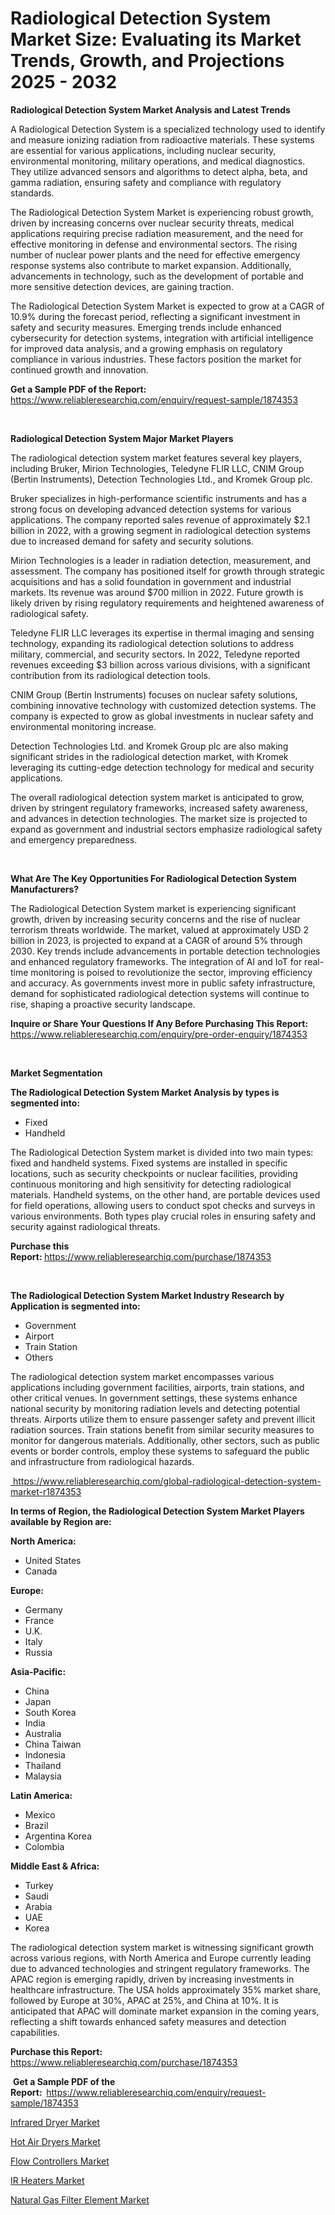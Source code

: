 <p><h1>Radiological Detection System Market Size: Evaluating its Market Trends, Growth, and Projections 2025 - 2032</h1></p><p><strong>Radiological Detection System Market Analysis and Latest Trends</strong></p>
<p><p>A Radiological Detection System is a specialized technology used to identify and measure ionizing radiation from radioactive materials. These systems are essential for various applications, including nuclear security, environmental monitoring, military operations, and medical diagnostics. They utilize advanced sensors and algorithms to detect alpha, beta, and gamma radiation, ensuring safety and compliance with regulatory standards.</p><p>The Radiological Detection System Market is experiencing robust growth, driven by increasing concerns over nuclear security threats, medical applications requiring precise radiation measurement, and the need for effective monitoring in defense and environmental sectors. The rising number of nuclear power plants and the need for effective emergency response systems also contribute to market expansion. Additionally, advancements in technology, such as the development of portable and more sensitive detection devices, are gaining traction.</p><p>The Radiological Detection System Market is expected to grow at a CAGR of 10.9% during the forecast period, reflecting a significant investment in safety and security measures. Emerging trends include enhanced cybersecurity for detection systems, integration with artificial intelligence for improved data analysis, and a growing emphasis on regulatory compliance in various industries. These factors position the market for continued growth and innovation.</p></p>
<p><strong>Get a Sample PDF of the Report:&nbsp;</strong> <a href="https://www.reliableresearchiq.com/enquiry/request-sample/1874353?utm_campaign=123&utm_medium=2&utm_source=Github&utm_content=ia&utm_term=11042025&utm_id=radiological-detection-system">https://www.reliableresearchiq.com/enquiry/request-sample/1874353</a></p>
<p>&nbsp;</p>
<p><strong>Radiological Detection System Major Market Players</strong></p>
<p><p>The radiological detection system market features several key players, including Bruker, Mirion Technologies, Teledyne FLIR LLC, CNIM Group (Bertin Instruments), Detection Technologies Ltd., and Kromek Group plc. </p><p>Bruker specializes in high-performance scientific instruments and has a strong focus on developing advanced detection systems for various applications. The company reported sales revenue of approximately $2.1 billion in 2022, with a growing segment in radiological detection systems due to increased demand for safety and security solutions.</p><p>Mirion Technologies is a leader in radiation detection, measurement, and assessment. The company has positioned itself for growth through strategic acquisitions and has a solid foundation in government and industrial markets. Its revenue was around $700 million in 2022. Future growth is likely driven by rising regulatory requirements and heightened awareness of radiological safety.</p><p>Teledyne FLIR LLC leverages its expertise in thermal imaging and sensing technology, expanding its radiological detection solutions to address military, commercial, and security sectors. In 2022, Teledyne reported revenues exceeding $3 billion across various divisions, with a significant contribution from its radiological detection tools.</p><p>CNIM Group (Bertin Instruments) focuses on nuclear safety solutions, combining innovative technology with customized detection systems. The company is expected to grow as global investments in nuclear safety and environmental monitoring increase.</p><p>Detection Technologies Ltd. and Kromek Group plc are also making significant strides in the radiological detection market, with Kromek leveraging its cutting-edge detection technology for medical and security applications.</p><p>The overall radiological detection system market is anticipated to grow, driven by stringent regulatory frameworks, increased safety awareness, and advances in detection technologies. The market size is projected to expand as government and industrial sectors emphasize radiological safety and emergency preparedness.</p></p>
<p>&nbsp;</p>
<p><strong>What Are The Key Opportunities For Radiological Detection System Manufacturers?</strong></p>
<p><p>The Radiological Detection System market is experiencing significant growth, driven by increasing security concerns and the rise of nuclear terrorism threats worldwide. The market, valued at approximately USD 2 billion in 2023, is projected to expand at a CAGR of around 5% through 2030. Key trends include advancements in portable detection technologies and enhanced regulatory frameworks. The integration of AI and IoT for real-time monitoring is poised to revolutionize the sector, improving efficiency and accuracy. As governments invest more in public safety infrastructure, demand for sophisticated radiological detection systems will continue to rise, shaping a proactive security landscape.</p></p>
<p><strong>Inquire or Share Your Questions If Any Before Purchasing This Report:</strong> <a href="https://www.reliableresearchiq.com/enquiry/pre-order-enquiry/1874353?utm_campaign=123&utm_medium=2&utm_source=Github&utm_content=ia&utm_term=11042025&utm_id=radiological-detection-system">https://www.reliableresearchiq.com/enquiry/pre-order-enquiry/1874353</a></p>
<p>&nbsp;</p>
<p><strong>Market Segmentation</strong></p>
<p><strong>The Radiological Detection System Market Analysis by types is segmented into:</strong></p>
<p><ul><li>Fixed</li><li>Handheld</li></ul></p>
<p><p>The Radiological Detection System market is divided into two main types: fixed and handheld systems. Fixed systems are installed in specific locations, such as security checkpoints or nuclear facilities, providing continuous monitoring and high sensitivity for detecting radiological materials. Handheld systems, on the other hand, are portable devices used for field operations, allowing users to conduct spot checks and surveys in various environments. Both types play crucial roles in ensuring safety and security against radiological threats.</p></p>
<p><strong>Purchase this Report:&nbsp;</strong><a href="https://www.reliableresearchiq.com/purchase/1874353?utm_campaign=123&utm_medium=2&utm_source=Github&utm_content=ia&utm_term=11042025&utm_id=radiological-detection-system">https://www.reliableresearchiq.com/purchase/1874353</a></p>
<p>&nbsp;</p>
<p><strong>The Radiological Detection System Market Industry Research by Application is segmented into:</strong></p>
<p><ul><li>Government</li><li>Airport</li><li>Train Station</li><li>Others</li></ul></p>
<p><p>The radiological detection system market encompasses various applications including government facilities, airports, train stations, and other critical venues. In government settings, these systems enhance national security by monitoring radiation levels and detecting potential threats. Airports utilize them to ensure passenger safety and prevent illicit radiation sources. Train stations benefit from similar security measures to monitor for dangerous materials. Additionally, other sectors, such as public events or border controls, employ these systems to safeguard the public and infrastructure from radiological hazards.</p></p>
<p><a href="https://www.reliableresearchiq.com/global-radiological-detection-system-market-r1874353?utm_campaign=123&utm_medium=2&utm_source=Github&utm_content=ia&utm_term=11042025&utm_id=radiological-detection-system">&nbsp;https://www.reliableresearchiq.com/global-radiological-detection-system-market-r1874353</a></p>
<p><strong>In terms of Region, the Radiological Detection System Market Players available by Region are:</strong></p>
<p>
    <p> <strong> North America: </strong>
        <ul>
            <li>United States</li>
            <li>Canada</li>
        </ul>
        </p> 
    <p> <strong> Europe: </strong>
        <ul>
            <li>Germany</li>
            <li>France</li>
            <li>U.K.</li>
            <li>Italy</li>
            <li>Russia</li>
        </ul>
        </p> 
    <p> <strong> Asia-Pacific: </strong>
        <ul>
            <li>China</li>
            <li>Japan</li>
            <li>South Korea</li>
            <li>India</li>
            <li>Australia</li>
            <li>China Taiwan</li>
            <li>Indonesia</li>
            <li>Thailand</li>
            <li>Malaysia</li>
        </ul>
        </p> 
    <p> <strong> Latin America: </strong>
        <ul>
            <li>Mexico</li>
            <li>Brazil</li>
            <li>Argentina Korea</li>
            <li>Colombia</li>
        </ul>
        </p> 
    <p> <strong> Middle East & Africa: </strong>
        <ul>
            <li>Turkey</li>
            <li>Saudi</li>
            <li>Arabia</li>
            <li>UAE</li>
            <li>Korea</li>
        </ul>
    </p>
    </p>
<p><p>The radiological detection system market is witnessing significant growth across various regions, with North America and Europe currently leading due to advanced technologies and stringent regulatory frameworks. The APAC region is emerging rapidly, driven by increasing investments in healthcare infrastructure. The USA holds approximately 35% market share, followed by Europe at 30%, APAC at 25%, and China at 10%. It is anticipated that APAC will dominate market expansion in the coming years, reflecting a shift towards enhanced safety measures and detection capabilities.</p></p>
<p><strong>Purchase this Report: </strong><a href="https://www.reliableresearchiq.com/purchase/1874353?utm_campaign=123&utm_medium=2&utm_source=Github&utm_content=ia&utm_term=11042025&utm_id=radiological-detection-system">https://www.reliableresearchiq.com/purchase/1874353</a></p>
<p>&nbsp;<strong>Get a Sample PDF of the Report:&nbsp;&nbsp;</strong><a href="https://www.reliableresearchiq.com/enquiry/request-sample/1874353?utm_campaign=123&utm_medium=2&utm_source=Github&utm_content=ia&utm_term=11042025&utm_id=radiological-detection-system">https://www.reliableresearchiq.com/enquiry/request-sample/1874353</a></p>
<p><strong></strong></p>
<p><p><a href="https://github.com/dibesnayee/Market-Research-Report-List-1/blob/main/infrared-dryer-market.md?utm_campaign=123&utm_medium=2&utm_source=Github&utm_content=ia&utm_term=11042025&utm_id=radiological-detection-system">Infrared Dryer Market</a></p><p><a href="https://github.com/vassihucz/Market-Research-Report-List-1/blob/main/hot-air-dryers-market.md?utm_campaign=123&utm_medium=2&utm_source=Github&utm_content=ia&utm_term=11042025&utm_id=radiological-detection-system">Hot Air Dryers Market</a></p><p><a href="https://github.com/abexjeliti/Market-Research-Report-List-1/blob/main/flow-controllers-market.md?utm_campaign=123&utm_medium=2&utm_source=Github&utm_content=ia&utm_term=11042025&utm_id=radiological-detection-system">Flow Controllers Market</a></p><p><a href="https://github.com/rreynagjysma65/Market-Research-Report-List-1/blob/main/ir-heaters-market.md?utm_campaign=123&utm_medium=2&utm_source=Github&utm_content=ia&utm_term=11042025&utm_id=radiological-detection-system">IR Heaters Market</a></p><p><a href="https://github.com/duzcupetriv/Market-Research-Report-List-1/blob/main/natural-gas-filter-element-market.md?utm_campaign=123&utm_medium=2&utm_source=Github&utm_content=ia&utm_term=11042025&utm_id=radiological-detection-system">Natural Gas Filter Element Market</a></p></p>